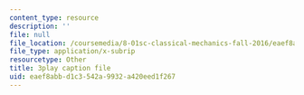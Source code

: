 ```yaml
---
content_type: resource
description: ''
file: null
file_location: /coursemedia/8-01sc-classical-mechanics-fall-2016/eaef8abbd1c3542a9932a420eed1f267_5zXYEVWSIsg.vtt
file_type: application/x-subrip
resourcetype: Other
title: 3play caption file
uid: eaef8abb-d1c3-542a-9932-a420eed1f267
---
```

